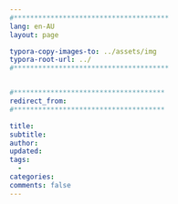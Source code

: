 ```yaml
---
#**************************************
lang: en-AU
layout: page

typora-copy-images-to: ../assets/img
typora-root-url: ../
#**************************************


#*************************************
redirect_from:
#*************************************

title: 
subtitle: 
author:
updated:
tags:
  -
categories:
comments: false
---
```





